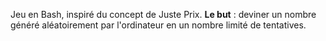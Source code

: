 Jeu en Bash, inspiré du concept de Juste Prix.
**Le but** : deviner un nombre généré aléatoirement par l'ordinateur en un nombre limité de tentatives.
